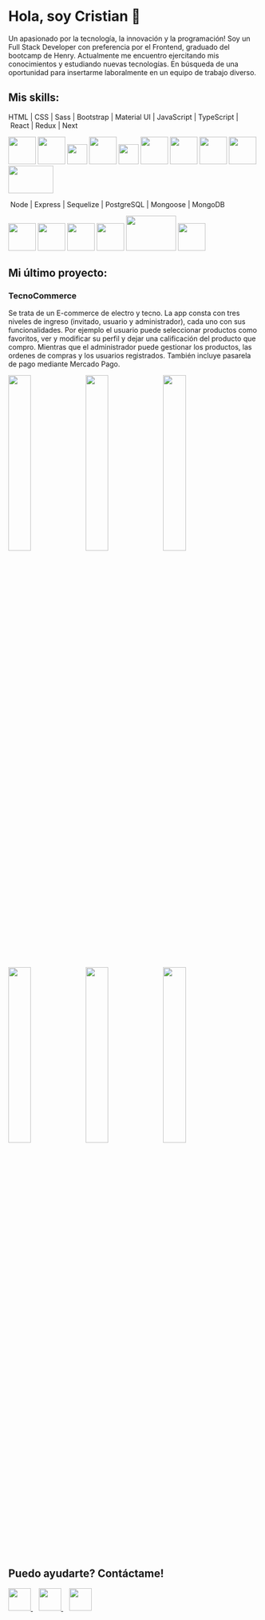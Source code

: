 # Hola, soy Cristian 👋

<p>
  Un apasionado por la tecnología, la innovación y la programación! Soy un Full Stack Developer con preferencia por el Frontend, graduado del bootcamp de Henry.
  Actualmente me encuentro ejercitando mis conocimientos y estudiando nuevas tecnologías. En búsqueda de una oportunidad para insertarme laboralmente en un equipo de trabajo diverso.
</p>

## Mis skills:

HTML&nbsp;|&nbsp;CSS&nbsp;|&nbsp;Sass&nbsp;|&nbsp;Bootstrap&nbsp;|&nbsp;Material UI&nbsp;|&nbsp;JavaScript&nbsp;|&nbsp;TypeScript&nbsp;|&nbsp;React&nbsp;|&nbsp;Redux&nbsp;|&nbsp;Next

<p>
<a>
  <img src="https://raw.githubusercontent.com/yurijserrano/Github-Profile-Readme-Logos/master/others/html.svg" height="55" width="55">
</a>
<a>
  <img src="https://raw.githubusercontent.com/yurijserrano/Github-Profile-Readme-Logos/master/others/css.svg" height="55" width="55">
</a>
<a>
  <img src="https://upload.wikimedia.org/wikipedia/commons/thumb/9/96/Sass_Logo_Color.svg/245px-Sass_Logo_Color.svg.png" height="40" width="40">
</a>
<a>
  <img src="https://cutewallpaper.org/24/bootstrap-logo-png/download-bootstrap-logo-in-vector-eps-svg-cdr-for-free--brandlogosnet.png" height="55" width="55">
</a>
<a>
  <img src="https://camo.githubusercontent.com/4915c672a5aa2a0bb15d4ece78217ef9222c2cd99095841d0fd48abb55e1f8af/68747470733a2f2f75706c6f61642e77696b696d656469612e6f72672f77696b6970656469612f636f6d6d6f6e732f7468756d622f642f64632f4c6f676f5f6d6174657269616c5f64657369676e2e7376672f35313270782d4c6f676f5f6d6174657269616c5f64657369676e2e7376672e706e67" height="40" width="40">
</a>
<a>
  <img src="https://raw.githubusercontent.com/yurijserrano/Github-Profile-Readme-Logos/master/programming%20languages/javascript.svg" height="55" width="55">
</a>
<a>
  <img src="https://raw.githubusercontent.com/yurijserrano/Github-Profile-Readme-Logos/master/programming%20languages/typescript.svg" height="55" width="55">
</a>
<a>
  <img src="https://raw.githubusercontent.com/yurijserrano/Github-Profile-Readme-Logos/master/frameworks/react.svg" height="55" width="55">
</a>
<a>
  <img src="https://raw.githubusercontent.com/yurijserrano/Github-Profile-Readme-Logos/master/frameworks/redux.svg" height="55" width="55">
</a>
<a>
  <img src="https://encrypted-tbn0.gstatic.com/images?q=tbn:ANd9GcQ2uYW06dp7DzGKN3FAe0Nvj3M-WttYSCF-SA&usqp=CAU" height="55" width="90">
</a>
</p>

&nbsp;Node&nbsp;|&nbsp;Express&nbsp;|&nbsp;Sequelize&nbsp;|&nbsp;PostgreSQL&nbsp;|&nbsp;Mongoose&nbsp;|&nbsp;MongoDB

<p>
<a>
  <img src="https://raw.githubusercontent.com/yurijserrano/Github-Profile-Readme-Logos/master/frameworks/nodejs.svg" height="55" width="55">
</a>
<a>
  <img src="https://camo.githubusercontent.com/28e93a1bfe79f991ddcd35f7833e8537f0e7b31aa326dfbe98fe7eb538b40b46/68747470733a2f2f63646e2e69636f6e2d69636f6e732e636f6d2f69636f6e73322f323431352f504e472f3531322f657870726573735f6f726967696e616c5f776f72646d61726b5f6c6f676f5f69636f6e5f3134363532382e706e67" height="55" width="55">
</a>
<a>
  <img src="https://camo.githubusercontent.com/c7df0ed52a480ff725aac7ac3a11c8aedb6f60ea8ab01929c6adea9903589222/68747470733a2f2f63646e2e69636f6e2d69636f6e732e636f6d2f69636f6e73322f323130372f504e472f3531322f66696c655f747970655f73657175656c697a655f69636f6e5f3133303137332e706e67" height="55" width="55">
</a>
<a>
  <img src="https://raw.githubusercontent.com/yurijserrano/Github-Profile-Readme-Logos/master/databases/postgresql.svg" height="55" width="55">
</a>
<a>
  <img src="https://encrypted-tbn0.gstatic.com/images?q=tbn:ANd9GcRlo1WiHA_kxWS48IuEX39GF24thYMuECukzr3Q39DZQ27hxkH0ffOie1amCuQKfNYocLc&usqp=CAU" height="70" width="100">
</a>
<a>
  <img src="https://encrypted-tbn0.gstatic.com/images?q=tbn:ANd9GcQcjvDGqzTInBWJTiQDhAIlKfDnPet_R2tk0A&usqp=CAU" height="55" width="55">
</a>
</p>

## Mi último proyecto:

<h3>TecnoCommerce</h3>

<p>
  Se trata de un E-commerce de electro y tecno. La app consta con tres niveles de ingreso (invitado, usuario y administrador), cada uno con sus funcionalidades. Por ejemplo el usuario puede seleccionar productos como favoritos, ver y modificar su perfil y dejar una calificación del producto que compro. Mientras que el administrador puede gestionar los productos, las ordenes de compras y los usuarios registrados. También incluye pasarela de pago mediante Mercado Pago.
</p>

<p>
    <img src="https://drive.google.com/file/d/1i2Zx_IV8hEugHq04pw4kMt5cysx-2v_O/view?usp=share_link"  width="30%">
    <img src="https://drive.google.com/file/d/1TVoG9y9p51bij71Vsl9GYgkuczfpuIdu/view?usp=share_link" width="30%">
    <img src="https://drive.google.com/file/d/19dCgk1UxxHL6_74KRu813TEYhCmYpCN2/view?usp=share_link" width="30%">
</p>
<p>
    <img src="https://drive.google.com/file/d/1qFFhtq05lruH2zQN59xZr6GXVo2nnbdP/view?usp=share_link" width="30%">
    <img src="https://drive.google.com/file/d/1-c1KGYPiRnRQAnMd0ga_IAkX7CJTLCmt/view?usp=share_link" width="30%">
    <img src="https://drive.google.com/file/d/1pKdfEKwr7_LLFDdmZ4PvO3QXi5hvQLAu/view?usp=share_link" width="30%">
</p>

## Puedo ayudarte? Contáctame!

<a href="https://www.linkedin.com/in/cristian-baronetto" target="_blank" rel="noreferrer">
  <img src="https://cdn-icons-png.flaticon.com/512/174/174857.png" height="45" width="45">
</a>
&nbsp;&nbsp;
<a href="mailto:crisbaronetto@hotmail.com">
  <img src="https://cdn-icons-png.flaticon.com/512/732/732223.png" height="45" width="45">
</a>
&nbsp;&nbsp;
<a href="https://cristianbaronetto.vercel.app/" target="_blank" rel="noreferrer">
  <img src="https://cdn-icons-png.flaticon.com/512/1786/1786083.png" height="45" width="45">
</a>

<!--
**Cristian-M-B/Cristian-M-B** is a ✨ _special_ ✨ repository because its `README.md` (this file) appears on your GitHub profile.

Here are some ideas to get you started:

- 🔭 I’m currently working on ...
- 🌱 I’m currently learning ...
- 👯 I’m looking to collaborate on ...
- 🤔 I’m looking for help with ...
- 💬 Ask me about ...
- 📫 How to reach me: ...
- 😄 Pronouns: ...
- ⚡ Fun fact: ...
-->
